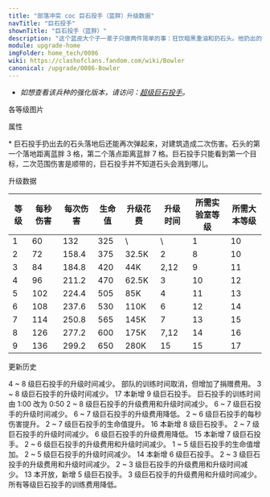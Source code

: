 ```yaml
---
title: "部落冲突 coc 巨石投手（蓝胖）升级数据"
navTitle: "巨石投手"
shownTitle: "巨石投手（蓝胖）"
description: "这个蓝皮大个子一辈子只做两件简单的事：狂饮暗黑重油和扔石头。他扔出的巨石击中第一个目标后仍会向前弹跳，可以继续对撞到的目标造成伤害。"
module: upgrade-home
imgFolder: home_tech/0086
wiki: https://clashofclans.fandom.com/wiki/Bowler
canonical: /upgrade/0086-Bowler
---
```


- *如想查看该兵种的强化版本，请访问：[超级巨石投手](/upgrade/060c-Super-Bowler)。*

<UnitInfo :folder="$frontmatter.imgFolder" imgSrc="Bowler_info.png" :imgAlt="$frontmatter.navTitle" :description="$frontmatter.description" />

<SmallTitle>各等级图片</SmallTitle>

<Panel>
    <UnitImgGroup :folder="$frontmatter.imgFolder">
        <UnitImg imgTitle="1 - 2 级" imgSrc="Bowler1.png" />
        <UnitImg imgTitle="3 级" imgSrc="Bowler3.png" />
        <UnitImg imgTitle="4 级" imgSrc="Bowler4.png" />
        <UnitImg imgTitle="5 级" imgSrc="Bowler5.png" />
        <UnitImg imgTitle="6 级" imgSrc="Bowler6.png" />
        <UnitImg imgTitle="7 级" imgSrc="Bowler7.png" />
        <UnitImg imgTitle="8 级" imgSrc="Bowler8.png" />
        <UnitImg imgTitle="9 级" imgSrc="Bowler9.png" imgHd="Bowler9_hd.png" />
    </UnitImgGroup>
</Panel>

<SmallTitle>属性</SmallTitle>

<UnitProperties>
    <UnitProperty pKey="部队类型" pValue="地面远程单位" />
    <UnitProperty pKey="攻击偏好" pValue="无" />
    <UnitProperty pKey="伤害类型" pValue="范围伤害" />
    <UnitProperty pKey="伤害半径" pValue="0.3 格" />
    <UnitProperty pKey="攻击的目标" pValue="仅地面目标" />
    <UnitProperty pKey="占据人口" pValue="6" />
    <UnitProperty pKey="移动速度" pValue="1.75 格/秒" />
    <UnitProperty pKey="攻击速度" pValue="2.2 秒/次" />
    <UnitProperty pKey="首次进攻时机" pValue="到达目标后 1.2 秒" />
    <UnitProperty pKey="攻击距离" pValue="3 格<sup>*</sup>" />
    <UnitProperty pKey="所需暗黑训练营等级" pValue="7" />
    <UnitProperty pKey="所需大本等级" pValue="10" />
    <UnitProperty pKey="训练时间" pValue="无" trainingSystem="2025" />
    <UnitProperty pKey="捐赠费用" pValue="3,3,135,Dark_Elixir" :isDonationCost="true" />
</UnitProperties>

\* 巨石投手扔出去的石头落地后还能再次弹起来，对建筑造成二次伤害。石头的第一个落地距离蓝胖 3 格，第二个落点距离蓝胖 7 格。巨石投手只能看到第一个目标，二次范围伤害是顺带的，巨石投手并不知道石头会溅到哪儿。

<SmallTitle>升级数据</SmallTitle>

<script setup>
const tableExtraInfo = [
    {
        "column": 4,
        "type": "cost",
        "gpClass": "research",
        "icon": "Dark_Elixir"
    },
    {
        "column": 5,
        "type": "time",
        "gpClass": "research"
    }
];
</script>

<UnitTable :tableExtraInfo="tableExtraInfo">

| 等级 |  每秒伤害 | 每次伤害 | 生命值 | 升级花费|  升级时间  |所需实验室等级|所需大本等级|
| ---- |   ----   |   ----  |  ----  |  ----  |    ----   |    ----     |   ----    |
|   1  |     60   |  132    |   325  |     \  |     \     |      1      |    10     |
|   2  |     72   |  158.4  |   375  | 32.5K  |    2      |      8      |    10     |
|   3  |     84   |  184.8  |   420  |   44K  |    2,12   |      9      |    11     |
|   4  |     96   |  211.2  |   470  | 62.5K  |    3      |     10      |    12     |
|   5  |    102   |  224.4  |   505  |   85K  |    4      |     11      |    13     |
|   6  |    108   |  237.6  |   530  |  110K  |    6      |     12      |    14     |
|   7  |    114   |  250.8  |   565  |  145K  |    7      |     13      |    15     |
|   8  |    126   |  277.2  |   600  |  175K  |    7,12   |     14      |    16     |
|   9  |    136   |  299.2  |   650  |  280K  |   15      |     15      |    17     |
</UnitTable>

<SmallTitle>更新历史</SmallTitle>

<Timeline>
    <TimelineItem date="2025/10/06">
        <TimelineRow>4 ~ 8 级巨石投手的升级时间减少。</TimelineRow>
    </TimelineItem>
    <TimelineItem date="2025/03/27">
        <TimelineRow>部队的训练时间取消，但增加了捐赠费用。</TimelineRow>
    </TimelineItem>
    <TimelineItem date="2025/03/24">
        <TimelineRow>3 ~ 8 级巨石投手的升级时间减少。</TimelineRow>
    </TimelineItem>
    <TimelineItem date="2025/02/10">
        <TimelineRow>17 本新增 9 级巨石投手。</TimelineRow>
    </TimelineItem>
    <TimelineItem date="2025/02/10">
        <TimelineRow>巨石投手的训练时间由 1:00 改为 0:50</TimelineRow>
    </TimelineItem>
    <TimelineItem date="2024/11/25">
        <TimelineRow>2 ~ 8 级巨石投手的升级费用和升级时间减少。</TimelineRow>
    </TimelineItem>
    <TimelineItem date="2024/06/18">
        <TimelineRow>6 ~ 7 级巨石投手的升级时间减少。</TimelineRow>
        <TimelineRow>6 ~ 7 级巨石投手的升级费用降低。</TimelineRow>
    </TimelineItem>
    <TimelineItem date="2024/06/03">
        <TimelineRow>2 ~ 6 级巨石投手的每秒伤害提升。</TimelineRow>
        <TimelineRow>2 ~ 7 级巨石投手的生命值提升。</TimelineRow>
    </TimelineItem>
    <TimelineItem date="2024/02/27">
        <TimelineRow>16 本新增 8 级巨石投手。</TimelineRow>
    </TimelineItem>
    <TimelineItem date="2023/12/12">
        <TimelineRow>2 ~ 7 级巨石投手的升级时间减少。</TimelineRow>
        <TimelineRow>6 级巨石投手的升级费用降低。</TimelineRow>
    </TimelineItem>
    <TimelineItem date="2023/06/12">
        <TimelineRow>15 本新增 7 级巨石投手。</TimelineRow>
    </TimelineItem>
    <TimelineItem date="2022/10/10">
        <TimelineRow>2 ~ 6 级巨石投手的升级费用和升级时间减少。</TimelineRow>
    </TimelineItem>
    <TimelineItem date="2022/06/27">
        <TimelineRow>1 ~ 5 级巨石投手的生命值增加。</TimelineRow>
    </TimelineItem>
    <TimelineItem date="2021/12/09">
        <TimelineRow>2 ~ 5 级巨石投手的升级时间减少。</TimelineRow>
    </TimelineItem>
    <TimelineItem date="2021/09/27">
        <TimelineRow>14 本新增 6 级巨石投手。</TimelineRow>
    </TimelineItem>
    <TimelineItem date="2021/04/12">
        <TimelineRow>2 ~ 3 级巨石投手的升级费用和升级时间减少。</TimelineRow>
    </TimelineItem>
    <TimelineItem date="2020/10/12">
        <TimelineRow>2 ~ 3 级巨石投手的升级费用和升级时间减少。</TimelineRow>
    </TimelineItem>
    <TimelineItem date="2019/12/09">
        <TimelineRow>13 本开放，新增 5 级巨石投手。</TimelineRow>
    </TimelineItem>
    <TimelineItem date="2019/04/02">
        <TimelineRow>3 级巨石投手的升级费用和升级时间减少。</TimelineRow>
        <TimelineRow>所有等级巨石投手的训练费用降低。</TimelineRow>
    </TimelineItem>
    <TimelineItem :historyBottom="true" />
</Timeline>